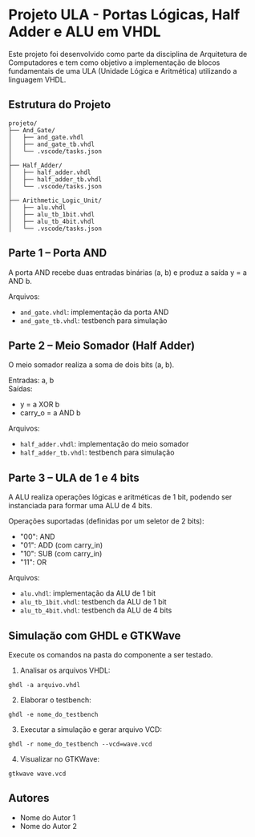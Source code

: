 # Projeto ULA - Portas Lógicas, Half Adder e ALU em VHDL

Este projeto foi desenvolvido como parte da disciplina de Arquitetura de Computadores e tem como objetivo a implementação de blocos fundamentais de uma ULA (Unidade Lógica e Aritmética) utilizando a linguagem VHDL.

## Estrutura do Projeto

```
projeto/
├── And_Gate/
│   ├── and_gate.vhdl
│   ├── and_gate_tb.vhdl
│   └── .vscode/tasks.json
│
├── Half_Adder/
│   ├── half_adder.vhdl
│   ├── half_adder_tb.vhdl
│   └── .vscode/tasks.json
│
├── Arithmetic_Logic_Unit/
│   ├── alu.vhdl
│   ├── alu_tb_1bit.vhdl
│   ├── alu_tb_4bit.vhdl
│   └── .vscode/tasks.json
```

## Parte 1 – Porta AND

A porta AND recebe duas entradas binárias (a, b) e produz a saída y = a AND b.

Arquivos:
- `and_gate.vhdl`: implementação da porta AND
- `and_gate_tb.vhdl`: testbench para simulação

## Parte 2 – Meio Somador (Half Adder)

O meio somador realiza a soma de dois bits (a, b).

Entradas: a, b  
Saídas:
- y = a XOR b
- carry_o = a AND b

Arquivos:
- `half_adder.vhdl`: implementação do meio somador
- `half_adder_tb.vhdl`: testbench para simulação

## Parte 3 – ULA de 1 e 4 bits

A ALU realiza operações lógicas e aritméticas de 1 bit, podendo ser instanciada para formar uma ALU de 4 bits.

Operações suportadas (definidas por um seletor de 2 bits):
- "00": AND
- "01": ADD (com carry_in)
- "10": SUB (com carry_in)
- "11": OR

Arquivos:
- `alu.vhdl`: implementação da ALU de 1 bit
- `alu_tb_1bit.vhdl`: testbench da ALU de 1 bit
- `alu_tb_4bit.vhdl`: testbench da ALU de 4 bits

## Simulação com GHDL e GTKWave

Execute os comandos na pasta do componente a ser testado.

1. Analisar os arquivos VHDL:

```
ghdl -a arquivo.vhdl
```

2. Elaborar o testbench:

```
ghdl -e nome_do_testbench
```

3. Executar a simulação e gerar arquivo VCD:

```
ghdl -r nome_do_testbench --vcd=wave.vcd
```

4. Visualizar no GTKWave:

```
gtkwave wave.vcd
```

## Autores

- Nome do Autor 1
- Nome do Autor 2
